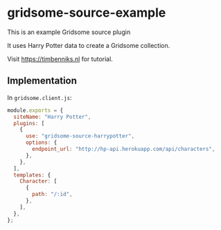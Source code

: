 # gridsome-source-example

This is an example Gridsome source plugin

It uses Harry Potter data to create a Gridsome collection.

Visit https://timbenniks.nl for tutorial.

## Implementation

In `gridsome.client.js`:

```js
module.exports = {
  siteName: "Harry Potter",
  plugins: [
    {
      use: "gridsome-source-harrypotter",
      options: {
        endpoint_url: "http://hp-api.herokuapp.com/api/characters",
      },
    },
  ],
  templates: {
    Character: [
      {
        path: "/:id",
      },
    ],
  },
};
```
